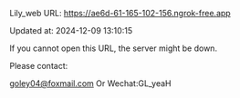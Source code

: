 Lily_web URL: https://ae6d-61-165-102-156.ngrok-free.app

Updated at: 2024-12-09 13:10:15

If you cannot open this URL, the server might be down.

Please contact: 

goley04@foxmail.com Or Wechat:GL_yeaH